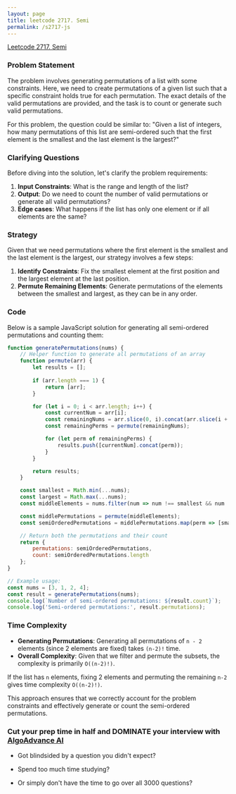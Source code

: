 ```yaml
---
layout: page
title: leetcode 2717. Semi
permalink: /s2717-js
---
```

[Leetcode 2717. Semi](https://algoadvance.github.io/algoadvance/l2717)
### Problem Statement

The problem involves generating permutations of a list with some constraints. Here, we need to create permutations of a given list such that a specific constraint holds true for each permutation. The exact details of the valid permutations are provided, and the task is to count or generate such valid permutations.

For this problem, the question could be similar to: "Given a list of integers, how many permutations of this list are semi-ordered such that the first element is the smallest and the last element is the largest?"

### Clarifying Questions

Before diving into the solution, let's clarify the problem requirements:
1. **Input Constraints**: What is the range and length of the list?
2. **Output**: Do we need to count the number of valid permutations or generate all valid permutations?
3. **Edge cases**: What happens if the list has only one element or if all elements are the same?

### Strategy

Given that we need permutations where the first element is the smallest and the last element is the largest, our strategy involves a few steps:
1. **Identify Constraints**: Fix the smallest element at the first position and the largest element at the last position.
2. **Permute Remaining Elements**: Generate permutations of the elements between the smallest and largest, as they can be in any order.

### Code

Below is a sample JavaScript solution for generating all semi-ordered permutations and counting them:

```javascript
function generatePermutations(nums) {
    // Helper function to generate all permutations of an array
    function permute(arr) {
        let results = [];
        
        if (arr.length === 1) {
            return [arr];
        }

        for (let i = 0; i < arr.length; i++) {
            const currentNum = arr[i];
            const remainingNums = arr.slice(0, i).concat(arr.slice(i + 1));
            const remainingPerms = permute(remainingNums);

            for (let perm of remainingPerms) {
                results.push([currentNum].concat(perm));
            }
        }

        return results;
    }

    const smallest = Math.min(...nums);
    const largest = Math.max(...nums);
    const middleElements = nums.filter(num => num !== smallest && num !== largest);

    const middlePermutations = permute(middleElements);
    const semiOrderedPermutations = middlePermutations.map(perm => [smallest, ...perm, largest]);

    // Return both the permutations and their count
    return {
        permutations: semiOrderedPermutations,
        count: semiOrderedPermutations.length
    };
}

// Example usage:
const nums = [3, 1, 2, 4];
const result = generatePermutations(nums);
console.log(`Number of semi-ordered permutations: ${result.count}`);
console.log('Semi-ordered permutations:', result.permutations);
```

### Time Complexity
- **Generating Permutations**: Generating all permutations of `n - 2` elements (since 2 elements are fixed) takes `(n-2)!` time.
- **Overall Complexity**: Given that we filter and permute the subsets, the complexity is primarily `O((n-2)!)`.

If the list has `n` elements, fixing 2 elements and permuting the remaining `n-2` gives time complexity `O((n-2)!)`.

This approach ensures that we correctly account for the problem constraints and effectively generate or count the semi-ordered permutations.


### Cut your prep time in half and DOMINATE your interview with [AlgoAdvance AI](https://algoAdvance.com)

- Got blindsided by a question you didn't expect?

- Spend too much time studying?

- Or simply don't have the time to go over all 3000 questions?

